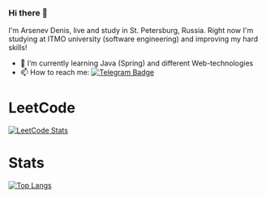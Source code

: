 ### Hi there 👋

I'm Arsenev Denis, live and study in St. Petersburg, Russia. Right now I'm studying at ITMO university (software engineering) and improving my hard skills!

- 🌱 I’m currently learning Java (Spring) and different Web-technologies
- 📫 How to reach me:        [![Telegram Badge](https://img.shields.io/badge/-Telegram-0088cc?style=flat-square&labelColor=0088cc&logo=telegram&logoColor=white&link=https://t.me/adagio_sostenuto)](https://t.me/ar_den0)

# LeetCode
[![LeetCode Stats](https://leetcard.jacoblin.cool/ArDen30)](https://leetcode.com/ArDen30/)

# Stats
[![Top Langs](https://github-readme-stats.vercel.app/api/top-langs/?username=Arden30&exclude_repo=github-readme-stats,anuraghazra.github.io)](https://github.com/Arden30?tab=repositories)
